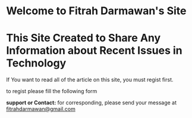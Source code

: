 # Welcome to Fitrah Darmawan's Site

<body>
<h1>This Site Created to Share Any Information about Recent Issues in Technology</h1>

<p>If You want to read all of the article on this site, you must regist first.</p>
<p>to regist please fill the following form</p>
<a href="https://fitrahdarmawan.github.io/form/"></a>

</body>





**support or Contact:**
for corresponding, please send your message at fitrahdarmawan@gmail.com
